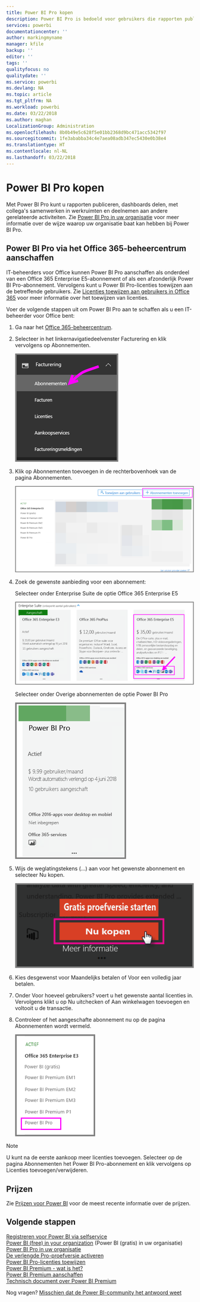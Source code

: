 ```yaml
---
title: Power BI Pro kopen
description: Power BI Pro is bedoeld voor gebruikers die rapporten publiceren, dashboards delen, samenwerken met collega's in werkruimten en deelnemen aan andere gerelateerde activiteiten.
services: powerbi
documentationcenter: ''
author: markingmyname
manager: kfile
backup: ''
editor: ''
tags: ''
qualityfocus: no
qualitydate: ''
ms.service: powerbi
ms.devlang: NA
ms.topic: article
ms.tgt_pltfrm: NA
ms.workload: powerbi
ms.date: 03/22/2018
ms.author: maghan
LocalizationGroup: Administration
ms.openlocfilehash: 8b0b49e5c628f5e01bb2368d9bc471acc5342f97
ms.sourcegitcommit: 1fe3ababba34c4e7aea08adb347ec5430e0b38e4
ms.translationtype: HT
ms.contentlocale: nl-NL
ms.lasthandoff: 03/22/2018
---
```

# <a name="purchasing-power-bi-pro"></a>Power BI Pro kopen

Met Power BI Pro kunt u rapporten publiceren, dashboards delen, met collega's samenwerken in werkruimten en deelnemen aan andere gerelateerde activiteiten. Zie [Power BI Pro in uw organisatie](service-admin-power-bi-pro-in-your-organization.md) voor meer informatie over de wijze waarop uw organisatie baat kan hebben bij Power BI Pro.

## <a name="purchasing-power-bi-pro-through-office-365-admin-center"></a>Power BI Pro via het Office 365-beheercentrum aanschaffen

IT-beheerders voor Office kunnen Power BI Pro aanschaffen als onderdeel van een Office 365 Enterprise E5-abonnement of als een afzonderlijk Power BI Pro-abonnement. Vervolgens kunt u Power BI Pro-licenties toewijzen aan de betreffende gebruikers. Zie [Licenties toewijzen aan gebruikers in Office 365](https://support.office.com/en-us/article/assign-licenses-to-users-in-office-365-for-business-997596b5-4173-4627-b915-36abac6786dc?ui=en-US&rs=en-US&ad=US) voor meer informatie over het toewijzen van licenties.

Voer de volgende stappen uit om Power BI Pro aan te schaffen als u een IT-beheerder voor Office bent:

1. Ga naar het [Office 365-beheercentrum](https://portal.office.com/adminportal/home#/homepage).
2. Selecteer in het linkernavigatiedeelvenster Facturering en klik vervolgens op Abonnementen.

    ![navigatievenster](media/service-admin-purchasing-power-bi-pro/service-purchasing-power-bi-pro/service-purchasing-power-bi-pro-01.png)

3. Klik op Abonnementen toevoegen in de rechterbovenhoek van de pagina Abonnementen.

    ![abonnement](media/service-admin-purchasing-power-bi-pro/service-purchasing-power-bi-pro/service-purchasing-power-bi-pro-02.png)

4. Zoek de gewenste aanbieding voor een abonnement:

    Selecteer onder Enterprise Suite de optie Office 365 Enterprise E5

    ![Office E5-abonnement](media/service-admin-purchasing-power-bi-pro/service-purchasing-power-bi-pro/service-purchasing-power-bi-pro-03.png)

    Selecteer onder Overige abonnementen de optie Power BI Pro

    ![PBI-abonnement](media/service-admin-purchasing-power-bi-pro/service-purchasing-power-bi-pro/service-purchasing-power-bi-pro-04.png)

5. Wijs de weglatingstekens (…) aan voor het gewenste abonnement en selecteer Nu kopen.

    ![Nu kopen](media/service-admin-purchasing-power-bi-pro/service-purchasing-power-bi-pro/service-purchasing-power-bi-pro-05.png)

6. Kies desgewenst voor Maandelijks betalen of Voor een volledig jaar betalen.
7. Onder Voor hoeveel gebruikers? voert u het gewenste aantal licenties in. Vervolgens klikt u op Nu uitchecken of Aan winkelwagen toevoegen en voltooit u de transactie.
8. Controleer of het aangeschafte abonnement nu op de pagina Abonnementen wordt vermeld.

   ![Aangeschaft abonnement](media/service-admin-purchasing-power-bi-pro/service-purchasing-power-bi-pro/service-purchasing-power-bi-pro-06.png)

> [!NOTE]
> U kunt na de eerste aankoop meer licenties toevoegen. Selecteer op de pagina Abonnementen het Power BI Pro-abonnement en klik vervolgens op Licenties toevoegen/verwijderen.
>

## <a name="pricing"></a>Prijzen

Zie [Prijzen voor Power BI](https://powerbi.microsoft.com/en-us/pricing/) voor de meest recente informatie over de prijzen.

## <a name="next-steps"></a>Volgende stappen
[Registreren voor Power BI via selfservice](service-admin-signing-up-for-power-bi-with-a-new-office-365-trial.md)
<br/>
[Power BI (free) in your organization](service-admin-service-free-in-your-organization.md) (Power BI (gratis) in uw organisatie)
<br/>
[Power BI Pro in uw organisatie](service-admin-power-bi-pro-in-your-organization.md)
<br/>
[De verlengde Pro-proefversie activeren](service-extended-pro-trial.md)
<br/>
[Power BI Pro-licenties toewijzen](service-admin-assigning-power-bi-pro-licenses.md)
<br/>
[Power BI Premium - wat is het?](service-admin-premium-manage.md)
<br/>
[Power BI Premium aanschaffen](service-admin-premium-purchase.md)
<br/>
[Technisch document over Power BI Premium](https://aka.ms/pbipremiumwhitepaper)

Nog vragen? [Misschien dat de Power BI-community het antwoord weet](https://community.powerbi.com/)